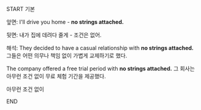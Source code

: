 START
기본

앞면:
I'll drive you home - **no strings attached.**


뒷면:
내가 집에 데려다 줄게 - 조건은 없어.


해석:
They decided to have a casual relationship with **no strings attached.**
그들은 어떤 의무나 책임 없이 가볍게 교제하기로 했다.

The company offered a free trial period with **no strings attached.**
그 회사는 아무런 조건 없이 무료 체험 기간을 제공했다.

아무런 조건 없이
<!--ID: 1742531513347-->
END